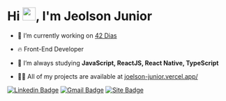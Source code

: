 
# Hi <img src="https://raw.githubusercontent.com/kaueMarques/kaueMarques/master/hi.gif" width="30px">, I'm Jeolson Junior

- 🔭  I’m currently working on [42 Dias](https://github.com/42dias/)

- 🔥 Front-End Developer

- 🌱  I’m always studying **JavaScript, ReactJS, React Native, TypeScript**

- 👨‍💻 All of my projects are available at [joelson-junior.vercel.app/](https://joelson-junior.vercel.app/)


[
![Linkedin Badge](https://img.shields.io/badge/-Joelson%20Júnior-673ab7?style=flat-square&logo=Linkedin&logoColor=white&link=https://www.linkedin.com/in/diego-schell-fernandes/)](https://www.linkedin.com/in/jlsnjnr/) 
[![Gmail Badge](https://img.shields.io/badge/-contato.joelsonjunior@gmail.com-673ab7?style=flat-square&logo=Gmail&logoColor=white&link=mailto:diego.schell.f@gmail.com)](mailto:contato.joelsonjunior@gmail.com)
[![Site Badge](https://img.shields.io/badge/-Joelson%20Júnior-6633cc?style=flat-square&logo=react&logoColor=white&labelColor=6633cc&link=https://joelson-junior.vercel.app)](https://joelson-junior.vercel.app) 
